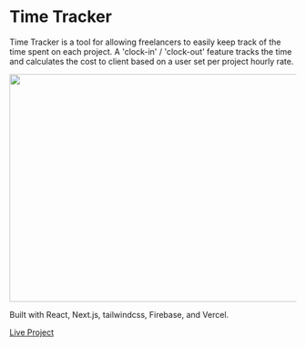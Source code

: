 <h1>Time Tracker</h1>

<p>Time Tracker is a tool for allowing freelancers to easily keep track of the time spent on each project. A 'clock-in' / 'clock-out' feature tracks the time and calculates the cost to client based on a user set per project hourly rate.</p>

<img src='/preview.png' width='600' height='400'/>

<p>Built with React, Next.js, tailwindcss, Firebase, and Vercel.</p>

<a href='https://time-tracker-plus.vercel.app'>Live Project</a>
